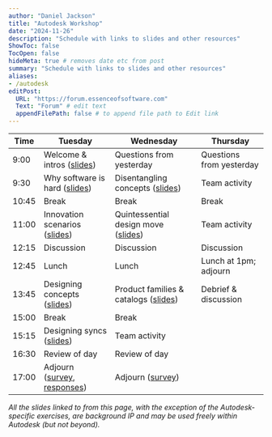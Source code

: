 ```yaml
---
author: "Daniel Jackson"
title: "Autodesk Workshop"
date: "2024-11-26"
description: "Schedule with links to slides and other resources"
ShowToc: false
TocOpen: false
hideMeta: true # removes date etc from post
summary: "Schedule with links to slides and other resources"
aliases:
- /autodesk
editPost:
  URL: "https://forum.essenceofsoftware.com"
  Text: "Forum" # edit text
  appendFilePath: false # to append file path to Edit link
---
```


| Time | Tuesday          | Wednesday                   | Thursday                     |
| --------- | -------------------- | ------------------------------- | -------------------------------- |
| 9:00 | Welcome & intros ([slides](./pdfs/0-introduction.pdf))| Questions from yesterday        | Questions from yesterday         |
| 9:30 | Why software is hard ([slides](./pdfs/1-why-concepts.pdf)) | Disentangling concepts ([slides](./pdfs/5-disentangling.pdf))         | Team activity |
| 10:45 | Break                | Break                           | Break                            |
| 11:00 | Innovation scenarios ([slides](./pdfs/2-innovation.pdf)) | Quintessential design move  ([slides](./pdfs/6-the-QDM.pdf))      | Team activity                              |
| 12:15 | Discussion           | Discussion                      | Discussion                       |
| 12:45 | Lunch                | Lunch                           | Lunch at 1pm; adjourn            |
| 13:45 | Designing concepts ([slides](./pdfs/3-concept-design.pdf))  | Product families & catalogs  ([slides](./pdfs/7-families.pdf))    | Debrief & discussion             |
| 15:00 | Break                | Break                           |                                  |
| 15:15 | Designing syncs ([slides](./pdfs/4-sync-design.pdf))     | Team activity |                                  |
| 16:30 | Review of day        | Review of day                   |                                  |
| 17:00 | Adjourn ([survey](https://forms.gle/esgV9mPVy5TrwsRh7), [responses](./pdfs/day-1-responses.pdf))              | Adjourn   ([survey](https://forms.gle/esgV9mPVy5TrwsRh7))                       |                                  |

_All the slides linked to from this page, with the exception of the Autodesk-specific exercises, are background IP and may be used freely within Autodesk (but not beyond)._